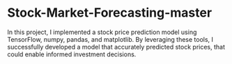 # Stock-Market-Forecasting-master
In this project, I implemented a stock price prediction model using TensorFlow, numpy, pandas, and matplotlib. By leveraging these tools, I successfully developed a model that accurately predicted stock prices, that could enable informed investment decisions.
